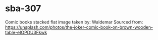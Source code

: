 # sba-307


Comic books stacked flat image taken by: Waldemar
Sourced from: https://unsplash.com/photos/the-joker-comic-book-on-brown-wooden-table-eIOPDU3Fkwk